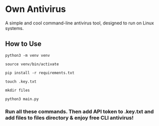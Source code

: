# Own Antivirus

A simple and cool command-line antivirus tool, designed to run on Linux systems.

## How to Use


```python3 -m venv venv```

```source venv/bin/activate```

```pip install -r requirements.txt```

```touch .key.txt```

```mkdir files```

```python3 main.py```

### Run all these commands. Then add API token to .key.txt and add files to files directory & enjoy free CLI antivirus! 
